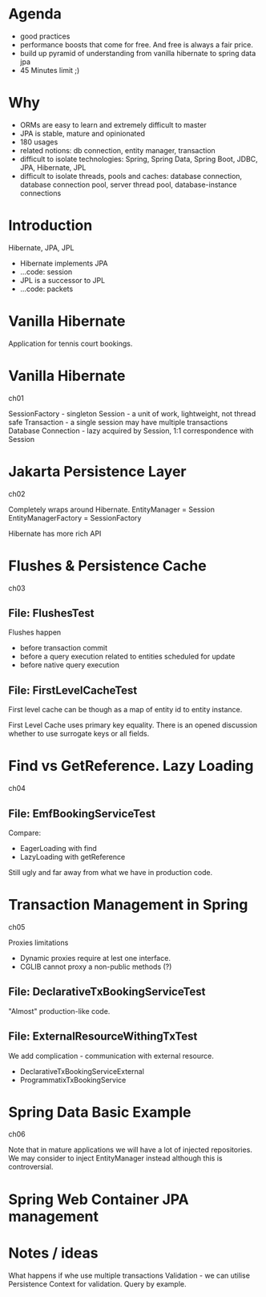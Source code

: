 # Agenda

- good practices
- performance boosts that come for free. And free is always a fair price.
- build up pyramid of understanding from vanilla hibernate to spring data jpa
- 45 Minutes limit ;)

# Why

- ORMs are easy to learn and extremely difficult to master
- JPA is stable, mature and opinionated
- 180 usages
- related notions: db connection, entity manager, transaction
- difficult to isolate technologies: Spring, Spring Data, Spring Boot, JDBC, JPA, Hibernate, JPL
- difficult to isolate threads, pools and caches: database connection, database connection pool, server thread pool,
  database-instance connections

# Introduction

Hibernate, JPA, JPL

- Hibernate implements JPA
- ...code: session
- JPL is a successor to JPL
- ...code: packets

# Vanilla Hibernate

Application for tennis court bookings.

# Vanilla Hibernate

ch01

SessionFactory - singleton
Session - a unit of work, lightweight, not thread safe
Transaction - a single session may have multiple transactions
Database Connection - lazy acquired by Session, 1:1 correspondence with Session

# Jakarta Persistence Layer

ch02

Completely wraps around Hibernate.
EntityManager = Session
EntityManagerFactory = SessionFactory

Hibernate has more rich API

# Flushes & Persistence Cache

ch03

## File: FlushesTest

Flushes happen

- before transaction commit
- before a query execution related to entities scheduled for update
- before native query execution

## File: FirstLevelCacheTest

First level cache can be though as a map of entity id to entity instance.

First Level Cache uses primary key equality.
There is an opened discussion whether to use surrogate keys or all fields.

# Find vs GetReference. Lazy Loading

ch04

## File: EmfBookingServiceTest

Compare:

- EagerLoading with find
- LazyLoading with getReference

Still ugly and far away from what we have in production code.

# Transaction Management in Spring

ch05

Proxies limitations

- Dynamic proxies require at lest one interface.
- CGLIB cannot proxy a non-public methods (?)

## File: DeclarativeTxBookingServiceTest

"Almost" production-like code.

## File: ExternalResourceWithingTxTest

We add complication - communication with external resource.

- DeclarativeTxBookingServiceExternal
- ProgrammatixTxBookingService

# Spring Data Basic Example

ch06

Note that in mature applications we will have a lot of injected repositories.
We may consider to inject EntityManager instead although this is controversial.

# Spring Web Container JPA management

# Notes / ideas

What happens if whe use multiple transactions
Validation - we can utilise Persistence Context for validation.
Query by example.